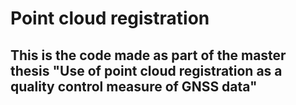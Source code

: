 # Point cloud registration
## This is the code made as part of the master thesis "Use of point cloud registration as a quality control measure of GNSS data"


